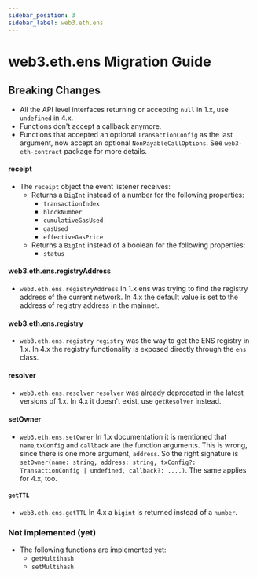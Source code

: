 ```yaml
---
sidebar_position: 3
sidebar_label: web3.eth.ens
---
```


# web3.eth.ens Migration Guide

## Breaking Changes

-   All the API level interfaces returning or accepting `null` in 1.x, use `undefined` in 4.x.
-   Functions don't accept a callback anymore.
-   Functions that accepted an optional `TransactionConfig` as the last argument, now accept an optional `NonPayableCallOptions`. See `web3-eth-contract` package for more details.

#### receipt

-   The `receipt` object the event listener receives:
    -   Returns a `BigInt` instead of a number for the following properties:
        -   `transactionIndex`
        -   `blockNumber`
        -   `cumulativeGasUsed`
        -   `gasUsed`
        -   `effectiveGasPrice`
    -   Returns a `BigInt` instead of a boolean for the following properties:
        -   `status`

#### web3.eth.ens.registryAddress

-   `web3.eth.ens.registryAddress`
    In 1.x ens was trying to find the registry address of the current network. In 4.x the default value is set to the address of registry address in the mainnet.

#### web3.eth.ens.registry

-   `web3.eth.ens.registry`
    `registry` was the way to get the ENS registry in 1.x. In 4.x the registry functionality is exposed directly through the `ens` class.

#### resolver

-   `web3.eth.ens.resolver`
    `resolver` was already deprecated in the latest versions of 1.x. In 4.x it doesn't exist, use `getResolver` instead.

#### setOwner

-   `web3.eth.ens.setOwner`
    In 1.x documentation it is mentioned that `name`,`txConfig` and `callback` are the function arguments. This is wrong, since there is one more argument, `address`. So the right signature is `setOwner(name: string, address: string, txConfig?: TransactionConfig | undefined, callback?: ....)`. The same applies for 4.x, too.

#### `getTTL`

-   `web3.eth.ens.getTTL`
    In 4.x a `bigint` is returned instead of a `number`.

### Not implemented (yet)

-   The following functions are implemented yet:
    -   `getMultihash`
    -   `setMultihash`
